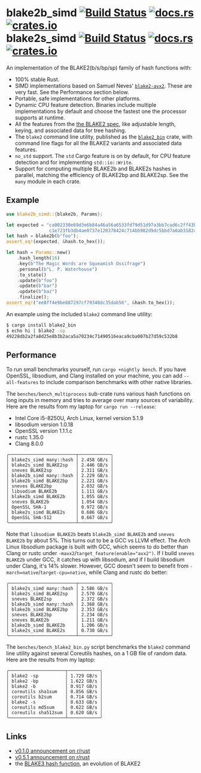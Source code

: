 # blake2b_simd [![Build Status](https://travis-ci.org/oconnor663/blake2_simd.svg?branch=master)](https://travis-ci.org/oconnor663/blake2_simd) [![docs.rs](https://docs.rs/blake2b_simd/badge.svg)](https://docs.rs/blake2b_simd) [![crates.io](https://img.shields.io/crates/v/blake2b_simd.svg)](https://crates.io/crates/blake2b_simd)<br>blake2s_simd [![Build Status](https://travis-ci.org/oconnor663/blake2_simd.svg?branch=master)](https://travis-ci.org/oconnor663/blake2_simd) [![docs.rs](https://docs.rs/blake2s_simd/badge.svg)](https://docs.rs/blake2s_simd) [![crates.io](https://img.shields.io/crates/v/blake2s_simd.svg)](https://crates.io/crates/blake2s_simd)

An implementation of the BLAKE2(b/s/bp/sp) family of hash functions with:

- 100% stable Rust.
- SIMD implementations based on Samuel Neves' [`blake2-avx2`](https://github.com/sneves/blake2-avx2).
  These are very fast. See the Performance section below.
- Portable, safe implementations for other platforms.
- Dynamic CPU feature detection. Binaries include multiple implementations by default and
  choose the fastest one the processor supports at runtime.
- All the features from the [the BLAKE2 spec](https://blake2.net/blake2.pdf), like adjustable
  length, keying, and associated data for tree hashing.
- The `blake2` command line utility, published as the
  [`blake2_bin`](https://crates.io/crates/blake2_bin) crate, with command line flags for all
  the BLAKE2 variants and associated data features.
- `no_std` support. The `std` Cargo feature is on by default, for CPU feature detection and
  for implementing `std::io::Write`.
- Support for computing multiple BLAKE2b and BLAKE2s hashes in parallel, matching the
  efficiency of BLAKE2bp and BLAKE2sp. See the `many` module in each crate.

## Example

```rust
use blake2b_simd::{blake2b, Params};

let expected = "ca002330e69d3e6b84a46a56a6533fd79d51d97a3bb7cad6c2ff43b354185d6d\
                c1e723fb3db4ae0737e120378424c714bb982d9dc5bbd7a0ab318240ddd18f8d";
let hash = blake2b(b"foo");
assert_eq!(expected, &hash.to_hex());

let hash = Params::new()
    .hash_length(16)
    .key(b"The Magic Words are Squeamish Ossifrage")
    .personal(b"L. P. Waterhouse")
    .to_state()
    .update(b"foo")
    .update(b"bar")
    .update(b"baz")
    .finalize();
assert_eq!("ee8ff4e9be887297cf79348dc35dab56", &hash.to_hex());
```

An example using the included `blake2` command line utility:

```bash
$ cargo install blake2_bin
$ echo hi | blake2 -sp
49228db2a2fa8d25e8b3b2aca5a70234c71490516eaca9cba007b27d59c532b8
```

## Performance

To run small benchmarks yourself, run `cargo +nightly bench`. If you
have OpenSSL, libsodium, and Clang installed on your machine, you can
add `--all-features` to include comparison benchmarks with other native
libraries.

The `benches/bench_multiprocess` sub-crate runs various hash functions
on long inputs in memory and tries to average over many sources of
variability. Here are the results from my laptop for `cargo run --release`:

- Intel Core i5-8250U, Arch Linux, kernel version 5.1.9
- libsodium version 1.0.18
- OpenSSL version 1.1.1.c
- rustc 1.35.0
- Clang 8.0.0

```table
╭─────────────────────────┬────────────╮
│ blake2s_simd many::hash │ 2.458 GB/s │
│ blake2s_simd BLAKE2sp   │ 2.446 GB/s │
│ sneves BLAKE2sp         │ 2.311 GB/s │
│ blake2b_simd many::hash │ 2.229 GB/s │
│ blake2b_simd BLAKE2bp   │ 2.221 GB/s │
│ sneves BLAKE2bp         │ 2.032 GB/s │
│ libsodium BLAKE2b       │ 1.111 GB/s │
│ blake2b_simd BLAKE2b    │ 1.055 GB/s │
│ sneves BLAKE2b          │ 1.054 GB/s │
│ OpenSSL SHA-1           │ 0.972 GB/s │
│ blake2s_simd BLAKE2s    │ 0.686 GB/s │
│ OpenSSL SHA-512         │ 0.667 GB/s │
╰─────────────────────────┴────────────╯
```

Note that `libsodium BLAKE2b` beats `blake2b_simd BLAKE2b` and `sneves
BLAKE2b` by about 5%. This turns out to be a GCC vs LLVM effect. The
Arch Linux libsodium package is built with GCC, which seems to do better
than Clang or rustc under `-mavx2`/`target_feature(enable="avx2")`. If I
build `sneves BLAKE2b` under GCC, it catches up with libsodium, and if I
build libsodium under Clang, it's 14% slower. However, GCC doesn't seem
to benefit from `-march=native`/`target-cpu=native`, while Clang and
rustc do better:

```table
╭─────────────────────────┬────────────╮
│ blake2s_simd many::hash │ 2.586 GB/s │
│ blake2s_simd BLAKE2sp   │ 2.570 GB/s │
│ sneves BLAKE2sp         │ 2.372 GB/s │
│ blake2b_simd many::hash │ 2.368 GB/s │
│ blake2b_simd BLAKE2bp   │ 2.353 GB/s │
│ sneves BLAKE2bp         │ 2.234 GB/s │
│ sneves BLAKE2b          │ 1.211 GB/s │
│ blake2b_simd BLAKE2b    │ 1.206 GB/s │
│ blake2s_simd BLAKE2s    │ 0.730 GB/s │
╰─────────────────────────┴────────────╯
```

The `benches/bench_blake2_bin.py` script benchmarks the `blake2` command
line utility against several Coreutils hashes, on a 1 GB file of random
data. Here are the results from my laptop:

```table
╭─────────────────────┬────────────╮
│ blake2 -sp          │ 1.729 GB/s │
│ blake2 -bp          │ 1.622 GB/s │
│ blake2 -b           │ 0.917 GB/s │
│ coreutils sha1sum   │ 0.856 GB/s │
│ coreutils b2sum     │ 0.714 GB/s │
│ blake2 -s           │ 0.633 GB/s │
│ coreutils md5sum    │ 0.622 GB/s │
│ coreutils sha512sum │ 0.620 GB/s │
╰─────────────────────┴────────────╯
```

## Links

- [v0.1.0 announcement on r/rust](https://www.reddit.com/r/rust/comments/96q69x/code_review_request_an_avx2_implementation_of/)
- [v0.5.1 announcement on r/rust](https://www.reddit.com/r/rust/comments/brqilo/blake2b_simd_is_joined_by_blake2s_simd_with_new/)
- the [BLAKE3 hash function](https://github.com/BLAKE3-team/BLAKE3), an evolution of BLAKE2
